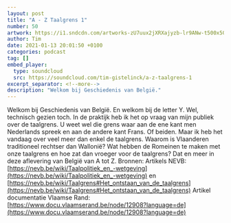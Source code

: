 ```yaml
---
layout: post
title: "A - Z Taalgrens 1"
number: 50
artwork: https://i1.sndcdn.com/artworks-zU7uux2jXRXajyzb-lr9ANw-t500x500.jpg
author: Tim
date: 2021-01-13 20:01:50 +0100
categories: podcast
tag: []
embed_player:
  type: soundcloud
  src: https://soundcloud.com/tim-gistelinck/a-z-taalgrens-1
excerpt_separator: <!--more-->
description: "Welkom bij Geschiedenis van België."
---
```

Welkom bij Geschiedenis van België. En welkom bij de letter Y. Wel, technisch gezien toch. In de praktijk heb ik het op vraag van mijn publiek over de taalgrens. U weet wel die grens waar aan de ene kant men Nederlands spreek en aan de andere kant Frans. Of beiden. Maar ik heb het vandaag over veel meer dan enkel de taalgrens. Waarom is Vlaanderen traditioneel rechtser dan Wallonië? Wat hebben de Romeinen te maken met onze taalgrens en hoe zat dan vroeger voor de taalgrens? Dat en meer in deze aflevering van België van A tot Z.
Bronnen: 
Artikels NEVB: [https://nevb.be/wiki/Taalpolitiek_en_-wetgeving](https://nevb.be/wiki/Taalpolitiek_en_-wetgeving) en [https://nevb.be/wiki/Taalgrens#Het_ontstaan_van_de_taalgrens](https://nevb.be/wiki/Taalgrens#Het_ontstaan_van_de_taalgrens)
Artikel documentatie Vlaamse Rand: [https://www.docu.vlaamserand.be/node/12908?language=de](https://www.docu.vlaamserand.be/node/12908?language=de)